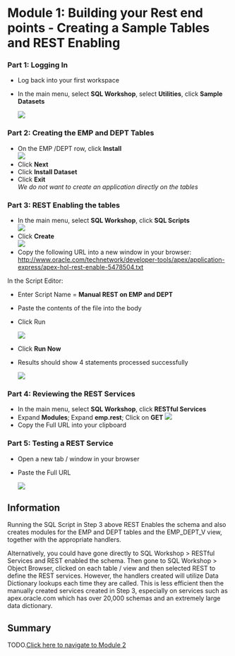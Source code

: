 # Module 1: Building your Rest end points - Creating a Sample Tables and REST Enabling

### **Part 1**: Logging In

- Log back into your first workspace
- In the main menu, select **SQL Workshop**, select **Utilities**, click **Sample Datasets** 

    ![](https://i.imgur.com/XRYqaW0.png[/img])

### **Part 2**: Creating the EMP and DEPT Tables

- On the EMP /DEPT row, click **Install**  
![](https://i.imgur.com/6eHtmjz.png[/img])
- Click **Next**
- Click **Install Dataset**
- Click **Exit**  
  *We do not want to create an application directly on the tables*

### **Part 3**: REST Enabling the tables

- In the main menu, select **SQL Workshop**, click **SQL Scripts**  
    ![](https://i.imgur.com/L6PC9Yk.png[/img])
- Click **Create**  
![](https://i.imgur.com/Rcb2Iqh.png[/img])
- Copy the following URL into a new window in your browser:
http://www.oracle.com/technetwork/developer-tools/apex/application-express/apex-hol-rest-enable-5478504.txt

In the Script Editor:
  - Enter Script Name = **Manual REST on EMP and DEPT**
  -  Paste the contents of the file into the body
  - Click Run

    ![](https://i.imgur.com/1Z7M2XB.png[/img])
- Click **Run Now**
- Results should show 4 statements processed successfully

    ![](https://i.imgur.com/7UPlFTY.png[/img])

### **Part 4**: Reviewing the REST Services

- In the main menu, select **SQL Workshop**, click **RESTful Services**
- Expand **Modules**; Expand **emp.rest**; Click on **GET**
    ![](https://i.imgur.com/iYNYF9N.png[/img])
- Copy the Full URL into your clipboard

### **Part 5**: Testing a REST Service

- Open a new tab / window in your browser
- Paste the Full URL

    ![](https://i.imgur.com/WXkqBAB.png[/img])

## Information
Running the SQL Script in Step 3 above REST Enables the schema and also creates modules for the EMP and DEPT tables and the EMP_DEPT_V view, together with the appropriate handlers.

Alternatively, you could have gone directly to SQL Workshop > RESTful Services and REST enabled the schema. Then gone to SQL Workshop > Object Browser, clicked on each table / view and then selected REST to define the REST services. However, the handlers created will utilize Data Dictionary lookups each time they are called. This is less efficient then the manually created services created in Step 3, especially on services such as apex.oracle.com which has over 20,000 schemas and an extremely large data dictionary.

## Summary

TODO.[Click here to navigate to Module 2](2-building-your-app-which-will-be-based-on-the-rest-endpoints-creating-the-app.md)